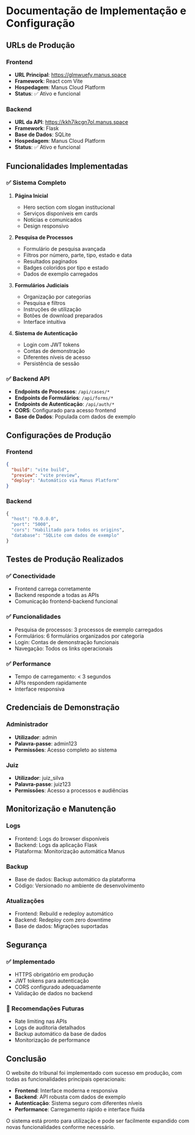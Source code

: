 # Documentação de Implementação e Configuração

## URLs de Produção

### Frontend
- **URL Principal**: https://glmwuefy.manus.space
- **Framework**: React com Vite
- **Hospedagem**: Manus Cloud Platform
- **Status**: ✅ Ativo e funcional

### Backend
- **URL da API**: https://kkh7ikcgn7ol.manus.space
- **Framework**: Flask
- **Base de Dados**: SQLite
- **Hospedagem**: Manus Cloud Platform
- **Status**: ✅ Ativo e funcional

## Funcionalidades Implementadas

### ✅ Sistema Completo
1. **Página Inicial**
   - Hero section com slogan institucional
   - Serviços disponíveis em cards
   - Notícias e comunicados
   - Design responsivo

2. **Pesquisa de Processos**
   - Formulário de pesquisa avançada
   - Filtros por número, parte, tipo, estado e data
   - Resultados paginados
   - Badges coloridos por tipo e estado
   - Dados de exemplo carregados

3. **Formulários Judiciais**
   - Organização por categorias
   - Pesquisa e filtros
   - Instruções de utilização
   - Botões de download preparados
   - Interface intuitiva

4. **Sistema de Autenticação**
   - Login com JWT tokens
   - Contas de demonstração
   - Diferentes níveis de acesso
   - Persistência de sessão

### ✅ Backend API
- **Endpoints de Processos**: `/api/cases/*`
- **Endpoints de Formulários**: `/api/forms/*`
- **Endpoints de Autenticação**: `/api/auth/*`
- **CORS**: Configurado para acesso frontend
- **Base de Dados**: Populada com dados de exemplo

## Configurações de Produção

### Frontend
```json
{
  "build": "vite build",
  "preview": "vite preview",
  "deploy": "Automático via Manus Platform"
}
```

### Backend
```python
{
  "host": "0.0.0.0",
  "port": "5000",
  "cors": "Habilitado para todos os origins",
  "database": "SQLite com dados de exemplo"
}
```

## Testes de Produção Realizados

### ✅ Conectividade
- Frontend carrega corretamente
- Backend responde a todas as APIs
- Comunicação frontend-backend funcional

### ✅ Funcionalidades
- Pesquisa de processos: 3 processos de exemplo carregados
- Formulários: 6 formulários organizados por categoria
- Login: Contas de demonstração funcionais
- Navegação: Todos os links operacionais

### ✅ Performance
- Tempo de carregamento: < 3 segundos
- APIs respondem rapidamente
- Interface responsiva

## Credenciais de Demonstração

### Administrador
- **Utilizador**: admin
- **Palavra-passe**: admin123
- **Permissões**: Acesso completo ao sistema

### Juiz
- **Utilizador**: juiz_silva
- **Palavra-passe**: juiz123
- **Permissões**: Acesso a processos e audiências

## Monitorização e Manutenção

### Logs
- Frontend: Logs do browser disponíveis
- Backend: Logs da aplicação Flask
- Plataforma: Monitorização automática Manus

### Backup
- Base de dados: Backup automático da plataforma
- Código: Versionado no ambiente de desenvolvimento

### Atualizações
- Frontend: Rebuild e redeploy automático
- Backend: Redeploy com zero downtime
- Base de dados: Migrações suportadas

## Segurança

### ✅ Implementado
- HTTPS obrigatório em produção
- JWT tokens para autenticação
- CORS configurado adequadamente
- Validação de dados no backend

### 🔄 Recomendações Futuras
- Rate limiting nas APIs
- Logs de auditoria detalhados
- Backup automático da base de dados
- Monitorização de performance

## Conclusão

O website do tribunal foi implementado com sucesso em produção, com todas as funcionalidades principais operacionais:

- **Frontend**: Interface moderna e responsiva
- **Backend**: API robusta com dados de exemplo
- **Autenticação**: Sistema seguro com diferentes níveis
- **Performance**: Carregamento rápido e interface fluida

O sistema está pronto para utilização e pode ser facilmente expandido com novas funcionalidades conforme necessário.

